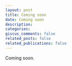 ```yaml
---
layout: post
title: Coming soon
date: Coming soon
description: 
categories: 
giscus_comments: false
related_posts: false
related_publications: false
---
```

Coming soon.
